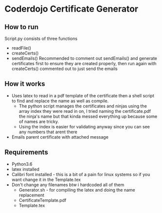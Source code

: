 # Coderdojo Certificate Generator 

## How to run
Script.py consists of three functions
- readFile()
- createCerts()
- sendEmails()
Recommended to comment out sendEmails() and generate certificates first to ensure they are created properly, then run again with createCerts() commented out to just send the emails

## How it works
- Uses latex to read in a pdf template of the certificate then a shell script to find and replace the name as well as compile.
    - The python script manages the certificates and ninjas using the array index they were read in on, I tried naming the certificate.pdf the ninja's name but that kinda messed everything up because some of names are tricky.
    - Using the index is easier for validating anyway since you can see any numbers that arent there
- Emails parent certificate with attached message

## Requirements 
- Python3.6
- latex installed
- Calibri font installed - this is a bit of a pain for linux systems so if you want change it in the Template.tex
- Don't change any filenames btw i hardcoded all of them
    - Generator.sh - for compiling the latex and doing the name replacement
    - CertificateTemplate.pdf
    - Template.tex


